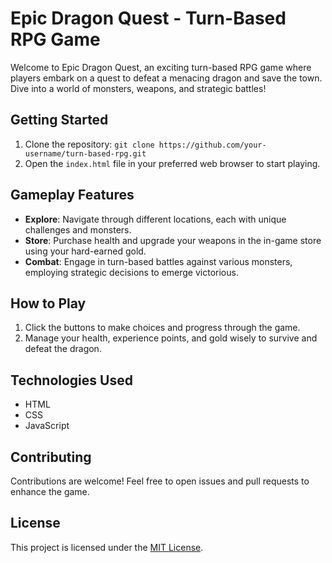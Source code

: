 # Epic Dragon Quest - Turn-Based RPG Game

Welcome to Epic Dragon Quest, an exciting turn-based RPG game where players embark on a quest to defeat a menacing dragon and save the town. Dive into a world of monsters, weapons, and strategic battles!

## Getting Started

1. Clone the repository: `git clone https://github.com/your-username/turn-based-rpg.git`
2. Open the `index.html` file in your preferred web browser to start playing.

## Gameplay Features

- **Explore**: Navigate through different locations, each with unique challenges and monsters.
- **Store**: Purchase health and upgrade your weapons in the in-game store using your hard-earned gold.
- **Combat**: Engage in turn-based battles against various monsters, employing strategic decisions to emerge victorious.

## How to Play

1. Click the buttons to make choices and progress through the game.
2. Manage your health, experience points, and gold wisely to survive and defeat the dragon.

## Technologies Used

- HTML
- CSS
- JavaScript

## Contributing

Contributions are welcome! Feel free to open issues and pull requests to enhance the game.

## License

This project is licensed under the [MIT License](LICENSE).
